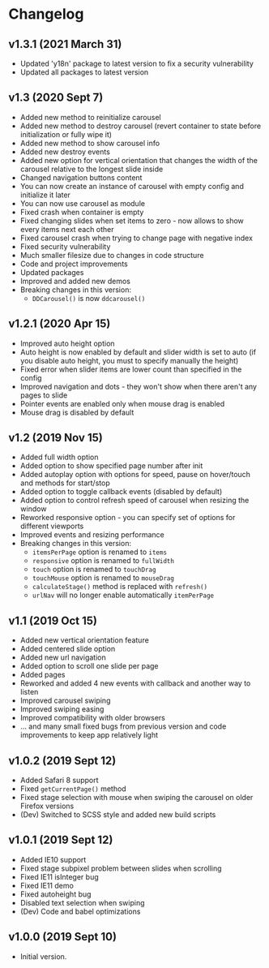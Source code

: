 # Changelog

## v1.3.1 (2021 March 31)
-   Updated 'y18n' package to latest version to fix a security vulnerability
-   Updated all packages to latest version

## v1.3 (2020 Sept 7)
-   Added new method to reinitialize carousel
-   Added new method to destroy carousel (revert container to state before initialization or fully wipe it)
-   Added new method to show carousel info
-   Added new destroy events
-   Added new option for vertical orientation that changes the width of the carousel relative to the longest slide inside
-   Changed navigation buttons content
-   You can now create an instance of carousel with empty config and initialize it later
-   You can now use carousel as module 
-   Fixed crash when container is empty
-   Fixed changing slides when set items to zero - now allows to show every items next each other
-   Fixed carousel crash when trying to change page with negative index
-   Fixed security vulnerability
-   Much smaller filesize due to changes in code structure
-   Code and project improvements
-   Updated packages
-   Improved and added new demos
-   Breaking changes in this version:
    - `DDCarousel()` is now `ddcarousel()`

## v1.2.1 (2020 Apr 15)
-   Improved auto height option
-   Auto height is now enabled by default and slider width is set to auto (if you disable auto height, you must to specify manually the height)
-   Fixed error when slider items are lower count than specified in the config
-   Improved navigation and dots - they won't show when there aren't any pages to slide
-   Pointer events are enabled only when mouse drag is enabled
-   Mouse drag is disabled by default

## v1.2 (2019 Nov 15)
-   Added full width option
-   Added option to show specified page number after init
-   Added autoplay option with options for speed, pause on hover/touch and methods for start/stop
-   Added option to toggle callback events (disabled by default)
-   Added option to control refresh speed of carousel when resizing the window
-   Reworked responsive option - you can specify set of options for different viewports
-   Improved events and resizing performance
-   Breaking changes in this version:
    -   `itemsPerPage` option is renamed to `items`
    -   `responsive` option is renamed to `fullWidth`
    -   `touch` option is renamed to `touchDrag`
    -   `touchMouse` option is renamed to `mouseDrag`
    -   `calculateStage()` method is replaced with `refresh()`
    -   `urlNav` will no longer enable automatically `itemPerPage`

## v1.1 (2019 Oct 15)
-   Added new vertical orientation feature
-   Added centered slide option
-   Added new url navigation
-   Added option to scroll one slide per page 
-   Added pages
-   Reworked and added 4 new events with callback and another way to listen 
-   Improved carousel swiping
-   Improved swiping easing
-   Improved compatibility with older browsers
-   ... and many small fixed bugs from previous version and code improvements to keep app relatively light

## v1.0.2 (2019 Sept 12)

-   Added Safari 8 support
-   Fixed `getCurrentPage()` method
-   Fixed stage selection with mouse when swiping the carousel on older Firefox versions
-   (Dev) Switched to SCSS style and added new build scripts

## v1.0.1 (2019 Sept 12)

-   Added IE10 support
-   Fixed stage subpixel problem between slides when scrolling
-   Fixed IE11 isInteger bug
-   Fixed IE11 demo
-   Fixed autoheight bug
-   Disabled text selection when swiping
-   (Dev) Code and babel optimizations

## v1.0.0 (2019 Sept 10)

-   Initial version.